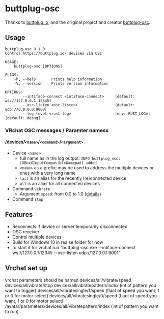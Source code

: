 # buttplug-osc

Thanks to [buttplug.io](https://buttplug.io/), and the original project and creator [buttplug-osc](https://github.com/AlexanderPavlenko/buttplug-osc).

## Usage

```shell
buttplug-osc 0.1.0
Control https://buttplug.io/ devices via OSC

USAGE:
    buttplug-osc [OPTIONS]

FLAGS:
    -h, --help       Prints help information
    -V, --version    Prints version information

OPTIONS:
        --intiface-connect <intiface-connect>     [default: ws://127.0.0.1:12345]
        --osc-listen <osc-listen>                 [default: udp://0.0.0.0:9000]
        --log-level <rust-log>                    [env: RUST_LOG=]  [default: debug]
```

### VRchat OSC messages / Paramter namess
#### /devices/`<name>`/`<command>`/`<argument>`

  * Device `<name>`
    * full name as in the log output: `INFO buttplug_osc: [XBoxXInputCompatibleGamepad] added`
    * `<name>` as a prefix; may be used to address the multiple devices or ones with a very long name
    * `last` is an alias for the recently (re)connected device
    * `all` is an alias for all connected devices
  * Command `vibrate`
    * Argument `speed`: from 0.0 to 1.0 ([details](https://docs.rs/buttplug/3.0.0/buttplug/client/device/enum.VibrateCommand.html#variant.Speed))
  * Command `stop`

## Features

* Reconnects if device or server temporarily disconnected
* OSC receiver
* Control multiple devices
* Build for Windows 10 in realse folder for now
* to start it for vrchat run "buttplug-osc.exe --intiface-connect ws://127.0.0.1:12345 --osc-listen udp://127.0.0.1:9001"

## Vrchat set up

vrchat parameters should be named 
devices/all/vibrate/speed
devices/all/vibrate/stop
devices/all/vibratepattern/index (int of pattern you want to trigger)
devices/all/vibratesingle/1/speed (flaot of speed you want, 1 or 0 for motor select)
devices/all/vibratesingle/0/speed (flaot of speed you want, 1 or 0 for motor select)
/avatar/parameters/devices/all/vibratepattern/index (int of pattern you want to run)
